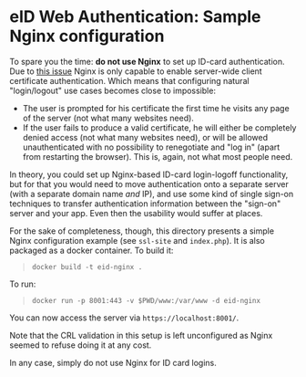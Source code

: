 # eID Web Authentication: Sample Nginx configuration

To spare you the time: **do not use Nginx** to set up ID-card authentication. Due to [this issue](https://trac.nginx.org/nginx/ticket/317) Nginx is only capable to enable server-wide client certificate authentication. Which means that configuring natural "login/logout" use cases becomes close to impossible:

* The user is prompted for his certificate the first time he visits any page of the server (not what many websites need).
* If the user fails to produce a valid certificate, he will either be completely denied access (not what many websites need), or will be allowed unauthenticated with no possibility to renegotiate and "log in" (apart from restarting the browser). This is, again, not what most people need.

In theory, you could set up Nginx-based ID-card login-logoff functionality, but for that you would need to move authentication onto a separate server (with a separate domain name *and* IP), and use some kind of single sign-on techniques to transfer authentication information between the "sign-on" server and your app. Even then the usability would suffer at places.

For the sake of completeness, though, this directory presents a simple Nginx configuration example (see `ssl-site` and `index.php`).
It is also packaged as a docker container. To build it:

>     docker build -t eid-nginx .

To run:

>     docker run -p 8001:443 -v $PWD/www:/var/www -d eid-nginx

You can now access the server via `https://localhost:8001/`.

Note that the CRL validation in this setup is left unconfigured as Nginx seemed to refuse doing it at any cost.

In any case, simply do not use Nginx for ID card logins.


